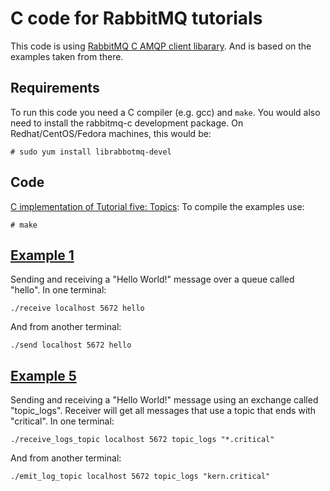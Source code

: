# C code for RabbitMQ tutorials #

This code is using [RabbitMQ C AMQP client libarary](https://github.com/alanxz/rabbitmq-c).
And is based on the examples taken from there.

## Requirements

To run this code you need a C compiler (e.g. gcc) and ```make```.
You would also need to install the rabbitmq-c development package. On Redhat/CentOS/Fedora machines, this would be:
```
# sudo yum install librabbotmq-devel
```

## Code

[C implementation of Tutorial five: Topics](http://www.rabbitmq.com/tutorial-five-python.html):
To compile the examples use:
```
# make
```
## [Example 1](https://www.rabbitmq.com/tutorials/tutorial-one-python.html)
Sending and receiving a "Hello World!" message over a queue called "hello".
In one terminal:
```
./receive localhost 5672 hello
```
And from another terminal:
```
./send localhost 5672 hello
```
## [Example 5](https://www.rabbitmq.com/tutorials/tutorial-five-python.html)
Sending and receiving a "Hello World!" message using an exchange called "topic_logs". Receiver will get all messages that use a topic that ends with "critical".
In one terminal:
```
./receive_logs_topic localhost 5672 topic_logs "*.critical"
```
And from another terminal:
```
./emit_log_topic localhost 5672 topic_logs "kern.critical"
```

